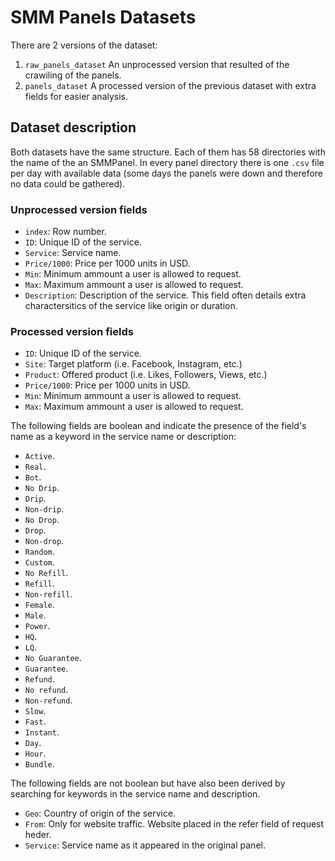 # SMM Panels Datasets

There are 2 versions of the dataset:
 1. `raw_panels_dataset` An unprocessed version that resulted of the crawiling of the panels.
 2. `panels_dataset` A processed version of the previous dataset with extra fields for easier analysis.

## Dataset description

Both datasets have the same structure.
Each of them has 58 directories with the name of the an SMMPanel. In every panel
directory there is one `.csv` file per day with available data (some days
the panels were down and therefore no data could be gathered).

### Unprocessed version fields

 - `index`: Row number.
 - `ID`: Unique ID of the service.
 - `Service`: Service name.
 - `Price/1000`: Price per 1000 units in USD.
 - `Min`: Minimum ammount a user is allowed to request.
 - `Max`: Maximum ammount a user is allowed to request.
 - `Description`: Description of the service. This field often details extra
charactersitics of the service like origin or duration.



### Processed version fields

 - `ID`: Unique ID of the service.
 - `Site`: Target platform (i.e. Facebook, Instagram, etc.)
 - `Product`: Offered product (i.e. Likes, Followers, Views, etc.)
 - `Price/1000`: Price per 1000 units in USD.
 - `Min`: Minimum ammount a user is allowed to request.
 - `Max`: Maximum ammount a user is allowed to request.

 The following fields are boolean and indicate the presence of the field's name as a keyword in the service name or description:
 - `Active`.
 - `Real`.
 - `Bot`.
 - `No Drip`.
 - `Drip`.
 - `Non-drip`.
 - `No Drop`.
 - `Drop`.
 - `Non-drop`.
 - `Random`.
 - `Custom`.
 - `No Refill`.
 - `Refill`.
 - `Non-refill`.
 - `Female`.
 - `Male`.
 - `Power`.
 - `HQ`.
 - `LQ`.
 - `No Guarantee`.
 - `Guarantee`.
 - `Refund`.
 - `No refund`.
 - `Non-refund`.
 - `Slow`.
 - `Fast`.
 - `Instant`.
 - `Day`.
 - `Hour`.
 - `Bundle`.

 The following fields are not boolean but have also been derived by searching for keywords in the service name and description.
 - `Geo`: Country of origin of the service.
 - `From`: Only for website traffic. Website placed in the refer field of request heder.
 - `Service`: Service name as it appeared in the original panel.
